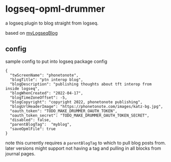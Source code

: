 # logseq-opml-drummer

a logseq plugin to blog straight from logseq.

based on [myLogseqBlog](https://github.com/scripting/myLogseqBlog)

## config

sample config to put into logseq package config

```
{
  "twScreenName": "phonetonote",
  "blogTitle": "ptn interop blog",
  "blogDescription": "publishing thoughts about tft interop from inside logseq",
  "blogWhenCreated": "2022-04-17",
  "blogTimeZoneOffset": -5,
  "blogCopyright": "copyright 2022, phonetonote publishing",
  "blogUrlHeaderImage": "https://phonetonote.com/images/katz-bg.jpg",
  "oauth_token": "TODO_MAKE_DRUMMER_OAUTH_TOKEN",
  "oauth_token_secret": "TODO_MAKE_DRUMMER_OAUTH_TOKEN_SECRET",
  "disabled": false,
  "parentBlogTag":  "myblog",
  "saveOpmlFile": true
}
```

note this currently requires a `parentBlogTag` to which to pull blog posts from. later versions might support not having a tag and pulling in all blocks from journal pages.
